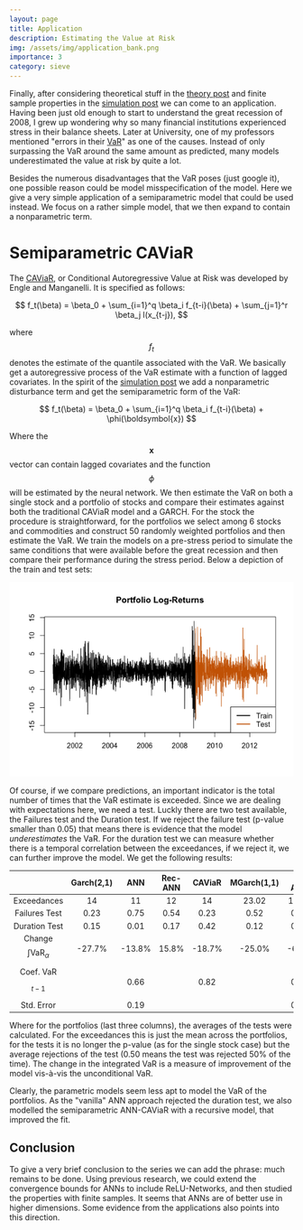 ```yaml
---
layout: page
title: Application
description: Estimating the Value at Risk
img: /assets/img/application_bank.png
importance: 3
category: sieve
---
```


Finally, after considering theoretical stuff in the [theory post](/indepth/indepth_sieve_convergence/) and finite sample properties in the [simulation post](/indepth/indepth_sieve_simulation/) we can come to an application. Having been just old enough to start to understand the great recession of 2008, I grew up wondering why so many financial institutions experienced stress in their balance sheets. Later at University, one of my professors mentioned "errors in their [VaR](https://en.wikipedia.org/wiki/Value_at_risk)" as one of the causes. Instead of only surpassing the VaR around the same amount as predicted, many models underestimated the value at risk by quite a lot. 

Besides the numerous disadvantages that the VaR poses (just google it), one possible reason could be model misspecification of the model. Here we give a very simple application of a semiparametric model that could be used instead. We focus on a rather simple model, that we then expand to contain a nonparametric term.

# Semiparametric CAViaR

The [CAViaR](https://www.jstor.org/stable/1392044), or Conditional Autoregressive Value at Risk was developed by Engle and Manganelli. It is specified as follows:

$$
f_t(\beta) = \beta_0 + \sum_{i=1}^q \beta_i f_{t-i}(\beta) + \sum_{j=1}^r \beta_j l(x_{t-j}),
$$

where $$f_t$$ denotes the estimate of the quantile associated with the VaR. We basically get a autoregressive process of the VaR estimate with a function of lagged covariates. In the spirit of the [simulation post](/indepth/indepth_sieve_simulation/) we add a nonparametric disturbance term and get the semiparametric form of the VaR:

$$
f_t(\beta) = \beta_0 + \sum_{i=1}^q \beta_i f_{t-i}(\beta) + \phi(\boldsymbol{x})
$$

Where the $$\boldsymbol{x}$$ vector can contain lagged covariates and the function $$\phi$$ will be estimated by the neural network. We then estimate the VaR on both a single stock and a portfolio of stocks and compare their estimates against both the traditional CAViaR model and a GARCH. For the stock the procedure is straightforward, for the portfolios we select among 6 stocks and commodities and construct 50 randomly weighted portfolios and then estimate the VaR. We train the models on a pre-stress period to simulate the same conditions that were available before the great recession and then compare their performance during the stress period. Below a depiction of the train and test sets:

<img src="/assets/img/train_test_split_portfolio.png" alt="drawing" width="600" class="center"/>

Of course, if we compare predictions, an important indicator is the total number of times that the VaR estimate is exceeded. Since we are dealing with expectations here, we need a test. Luckly there are two test available, the Failures test and the Duration test. If we reject the failure test (p-value smaller than 0.05) that means there is evidence that the model _underestimates_ the VaR. For the duration test we can measure whether there is a temporal correlation between the exceedances, if we reject it, we can further improve the model. We get the following results:

||Garch(2,1)|ANN|Rec-ANN|CAViaR|MGarch(1,1)| M-ANN|CAViaR|
|:------:|:------:|:------:|:------:|:------:|:------:|:------:|:------:|
|Exceedances|14|11|12|14|23.02|10.56|22.20|
|Failures Test|0.23|0.75|0.54|0.23|0.52|0.02|0.50|
|Duration Test|0.15|0.01|0.17|0.42|0.12|0.06|0.16|
|Change $$\int \text{VaR}_\alpha$$|-27.7%|-13.8%|15.8%|-18.7%|-25.0%|-6.1%|-8.7%|
|Coef. VaR$$_{t-1}$$||0.66||0.82||0.46|0.55|
|Std. Error||0.19||||0.11||

Where for the portfolios (last three columns), the averages of the tests were calculated. For the exceedances this is just the mean across the portfolios, for the tests it is no longer the p-value (as for the single stock case) but the average rejections of the test (0.50 means the test was rejected 50% of the time). The change in the integrated VaR is a measure of improvement of the model vis-à-vis the unconditional VaR. 

Clearly, the parametric models seem less apt to model the VaR of the portfolios. As the "vanilla" ANN approach rejected the duration test, we also modelled the semiparametric ANN-CAViaR with a recursive model, that improved the fit.

## Conclusion
To give a very brief conclusion to the series we can add the phrase: much remains to be done. Using previous research, we could extend the convergence bounds for ANNs to include ReLU-Networks, and then studied the properties with finite samples. It seems that ANNs are of better use in higher dimensions. Some evidence from the applications also points into this direction. 
